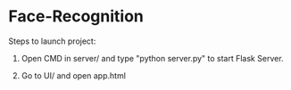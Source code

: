 # Face-Recognition

Steps to launch project:

1. Open CMD in server/ and type "python server.py" to start Flask Server.

2. Go to UI/ and open app.html
